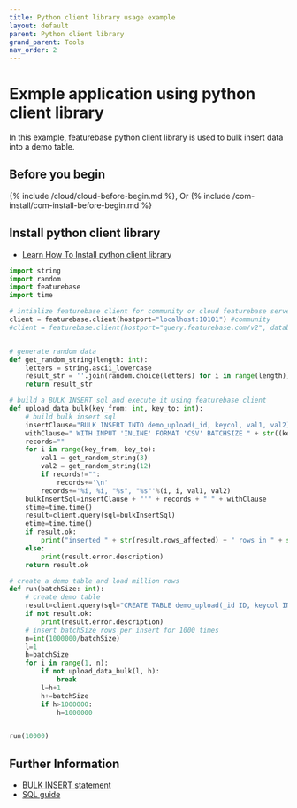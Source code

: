 ```yaml
---
title: Python client library usage example
layout: default
parent: Python client library
grand_parent: Tools
nav_order: 2
---
```


# Exmple application using python client library

In this example, featurebase python client library is used to bulk insert data into a demo table. 

## Before you begin

{% include /cloud/cloud-before-begin.md %}, Or
{% include /com-install/com-install-before-begin.md %}

## Install python client library

* [Learn How To Install python client library](/docs/tools/python-client-library/python-client-install)

```python
import string
import random
import featurebase
import time

# intialize featurebase client for community or cloud featurebase server
client = featurebase.client(hostport="localhost:10101") #community
#client = featurebase.client(hostport="query.featurebase.com/v2", database="", apikey="") #cloud


# generate random data
def get_random_string(length: int):
    letters = string.ascii_lowercase
    result_str = ''.join(random.choice(letters) for i in range(length))
    return result_str

# build a BULK INSERT sql and execute it using featurebase client 
def upload_data_bulk(key_from: int, key_to: int):
    # build bulk insert sql
    insertClause="BULK INSERT INTO demo_upload(_id, keycol, val1, val2) MAP (0 ID, 1 INT, 2 STRING, 3 STRING) FROM x"
    withClause=" WITH INPUT 'INLINE' FORMAT 'CSV' BATCHSIZE " + str((key_to-key_from)+1)
    records=""
    for i in range(key_from, key_to):
        val1 = get_random_string(3)
        val2 = get_random_string(12)
        if records!="":
            records+='\n'
        records+='%i, %i, "%s", "%s"'%(i, i, val1, val2)
    bulkInsertSql=insertClause + "'" + records + "'" + withClause
    stime=time.time()
    result=client.query(sql=bulkInsertSql)
    etime=time.time()
    if result.ok:
        print("inserted " + str(result.rows_affected) + " rows in " + str(etime+1-stime) + " seconds.")
    else:
        print(result.error.description)
    return result.ok

# create a demo table and load million rows
def run(batchSize: int):
    # create demo table 
    result=client.query(sql="CREATE TABLE demo_upload(_id ID, keycol INT, val1 STRING, val2 STRING)")
    if not result.ok:
        print(result.error.description)
    # insert batchSize rows per insert for 1000 times
    n=int(1000000/batchSize)
    l=1
    h=batchSize
    for i in range(1, n):
        if not upload_data_bulk(l, h):
            break
        l=h+1
        h+=batchSize
        if h>1000000:
            h=1000000


run(10000)
```

## Further Information

* [BULK INSERT statement](/docs/sql-guide/statements/statement-insert-bulk/)
* [SQL guide](/docs/sql-guide/sql-guide-home)
